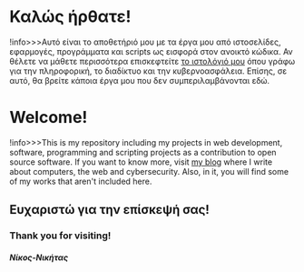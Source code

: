                                       
#                                              Καλώς ήρθατε!

!info>>>Αυτό είναι το αποθετήριό μου με τα έργα μου από ιστοσελίδες, εφαρμογές, προγράμματα και scripts ως εισφορά στον ανοικτό κώδικα. 
Αν θέλετε να μάθετε περισσότερα επισκεφτείτε [το ιστολόγιό μου](https://texploringblog.blogspot.com/) όπου γράφω για την πληροφορική, το διαδίκτυο και την κυβερνοασφάλεια. Επίσης, σε αυτό, θα βρείτε κάποια έργα μου που δεν συμπεριλαμβάνονται εδώ. 

#                                               Welcome!
!info>>>This is my repository including my projects in web development, software, programming and scripting projects as a contribution to open source software.
If you want to know more, visit [my blog](https://texploringblog.blogspot.com/) where I write about computers, the web and cybersecurity. Also, in it, you will find some of my works that aren't included here. 

##                                               Ευχαριστώ για την επίσκεψή σας!
###                                               Thank you for visiting!

####                                                     _Νίκος-Νικήτας_
